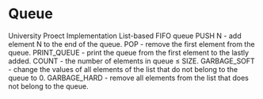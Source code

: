 # Queue
University Proect
Implementation List-based FIFO queue
PUSH N - add element N to the end of the queue.
POP - remove the first element from the queue.
PRINT_QUEUE - print the queue from the first element to the lastly added.
COUNT - the number of elements in queue ≤ SIZE.
GARBAGE_SOFT - change the values of all elements of the list that do not belong to the queue to 0.
GARBAGE_HARD - remove all elements from the list that does not belong to the queue.
